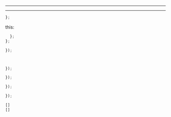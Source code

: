 
________________________________________________________________________________
________________________________________________________________________________






```js
};

```


this:

```js
  };
};
```


```js
});
```



```js
```



```js

});

});

});

});
```





```sh
[]
[]
```






